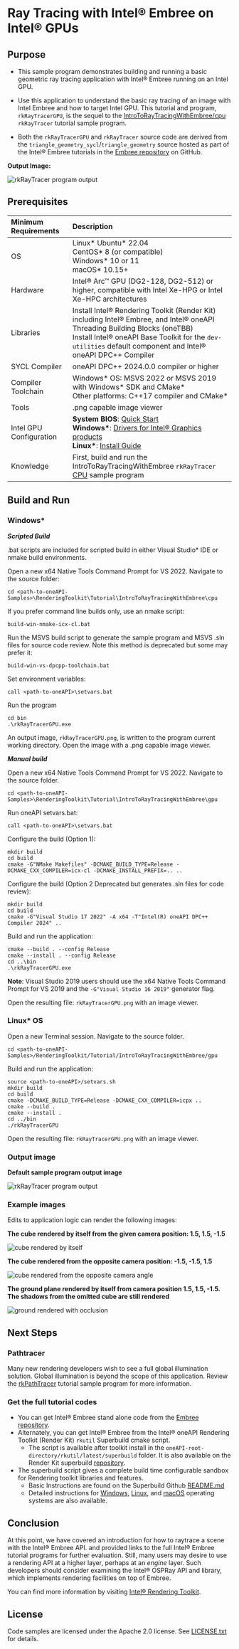 # Ray Tracing with Intel&reg; Embree on Intel&reg; GPUs

## Purpose
- This sample program demonstrates building and running a basic geometric ray tracing
application with Intel&reg; Embree running on an Intel GPU.

- Use this application to understand the basic ray tracing of an image with Intel Embree and how to target Intel GPU. This tutorial and program, `rkRayTracerGPU`, is the sequel to the [IntroToRayTracingWithEmbree/cpu](../cpu) `rkRayTracer` tutorial sample program.

- Both the `rkRayTracerGPU` and `rkRayTracer` source code are derived from the `triangle_geometry_sycl`/`triangle_geometry`
source hosted as part of the Intel&reg; Embree tutorials in the [Embree
repository](https://github.com/embree/embree) on GitHub.

__Output Image:__

![rkRayTracer program
output](example_images/rkRayTracerGPU.png)

## Prerequisites

| Minimum Requirements              | Description
|:---                               |:---
| OS                                | Linux* Ubuntu* 22.04 <br>CentOS* 8 (or compatible) <br>Windows* 10 or 11<br>macOS* 10.15+
| Hardware                          | Intel&reg; Arc&trade; GPU (DG2-128, DG2-512) or higher, compatible with Intel Xe-HPG or Intel Xe-HPC architectures
| Libraries                         | Install Intel&reg; Rendering Toolkit (Render Kit) including Intel&reg; Embree, and Intel® oneAPI Threading Building Blocks (oneTBB) <br>Install Intel&reg; oneAPI Base Toolkit for the `dev-utilities` default component and Intel&reg; oneAPI DPC++ Compiler
| SYCL Compiler                     | oneAPI DPC++ 2024.0.0 compiler or higher
| Compiler Toolchain                | Windows* OS: MSVS 2022 or MSVS 2019 with Windows* SDK and CMake* <br>Other platforms: C++17 compiler and CMake*
| Tools                             | .png capable image viewer
| Intel GPU Configuration                 | **System BIOS**: [Quick Start](https://www.intel.com/content/www/us/en/support/articles/000091128/graphics.html) <br> **Windows\***: [Drivers for Intel&reg; Graphics products](https://www.intel.com/content/www/us/en/support/articles/000090440/graphics.html ) <br> **Linux\***: [Install Guide](https://dgpu-docs.intel.com/installation-guides/index.html#)
| Knowledge                         | First, build and run the IntroToRayTracingWithEmbree `rkRayTracer` [CPU](../cpu) sample program

## Build and Run

### Windows*

***Scripted Build***

.bat scripts are included for scripted build in either Visual Studio* IDE or nmake build environments.

Open a new x64 Native Tools Command Prompt for VS 2022. Navigate to the source folder:

```
cd <path-to-oneAPI-Samples>\RenderingToolkit\Tutorial\IntroToRayTracingWithEmbree\cpu
```

If you prefer command line builds only, use an nmake script:
```
build-win-nmake-icx-cl.bat
```

Run the MSVS build script to generate the sample program and MSVS .sln files for source code review. Note this method is deprecated but some may prefer it:
```
build-win-vs-dpcpp-toolchain.bat
```

Set environment variables:
```
call <path-to-oneAPI>\setvars.bat
```

Run the program
```
cd bin
.\rkRayTracerGPU.exe
```

An output image, `rkRayTracerGPU.png`, is written to the program current working directory. Open the image with a .png capable image viewer.


***Manual build***

Open a new x64 Native Tools Command Prompt for VS 2022. Navigate to the source folder.

```
cd <path-to-oneAPI-Samples>\RenderingToolkit\Tutorial\IntroToRayTracingWithEmbree\gpu
```

Run oneAPI setvars.bat:

```
call <path-to-oneAPI>\setvars.bat

```

Configure the build (Option 1):
```
mkdir build
cd build
cmake -G"NMake Makefiles" -DCMAKE_BUILD_TYPE=Release -DCMAKE_CXX_COMPILER=icx-cl -DCMAKE_INSTALL_PREFIX=.. ..
```

Configure the build (Option 2 Deprecated but generates .sln files for code review):
```
mkdir build
cd build
cmake -G"Visual Studio 17 2022" -A x64 -T"Intel(R) oneAPI DPC++ Compiler 2024" ..
```

Build and run the application:
```
cmake --build . --config Release
cmake --install . --config Release
cd ..\bin
.\rkRayTracerGPU.exe
```
**Note**: Visual Studio 2019 users should use the x64 Native Tools Command Prompt for VS 2019 and the `-G"Visual Studio 16 2019"`
generator flag.

Open the resulting file: `rkRayTracerGPU.png` with an image viewer.

### Linux* OS

Open a new Terminal session. Navigate to the source folder.

```
cd <path-to-oneAPI-Samples>/RenderingToolkit/Tutorial/IntroToRayTracingWithEmbree/gpu
```

Build and run the application:

```
source <path-to-oneAPI>/setvars.sh
mkdir build
cd build
cmake -DCMAKE_BUILD_TYPE=Release -DCMAKE_CXX_COMPILER=icpx ..
cmake --build .
cmake --install .
cd ../bin
./rkRayTracerGPU
```

Open the resulting file: `rkRayTracerGPU.png` with an image viewer.

### Output image

__Default sample program output image__

![rkRayTracer program
output](example_images/rkRayTracerGPU.png)

### Example images

Edits to application logic can render the following images:

__The cube rendered by itself from the given camera position: 1.5, 1.5, -1.5__

![cube rendered by itself](example_images/original_cube.png)

__The cube rendered from the opposite camera position: -1.5, -1.5, 1.5__

![cube rendered from the opposite camera
angle](example_images/cube_opposite_camera_angle.png)

__The ground plane rendered by itself from camera position 1.5, 1.5, -1.5. The
shadows from the omitted cube are still rendered__

![ground rendered with occlusion](example_images/ground_with_shadow.png)


## Next Steps

### Pathtracer

Many new rendering developers wish to see a full global illumination solution. Global illumination is beyond the scope of this application. Review the [rkPathTracer](../../PathTracingWithEmbree) tutorial sample program for more information.

### Get the full tutorial codes

- You can get Intel&reg; Embree stand alone code from the [Embree
  repository](https://github.com/embree/embree).
- Alternately, you can get Intel&reg; Embree from the Intel&reg; oneAPI
	Rendering Toolkit (Render Kit) `rkutil` Superbuild cmake script. 
  - The script is available after toolkit install in the
	`oneAPI-root-directory/rkutil/latest/superbuild` folder. It is also available
	on the Render Kit superbuild
	[repository](https://github.com/RenderKit/superbuild). 
- The superbuild script gives a complete build time configurable sandbox for
	Rendering toolkit libraries and features.
  - Basic Instructions are found on the Superbuild Github
		  [README.md](https://github.com/RenderKit/superbuild/README.md)
  - Detailed instructions for [Windows](https://www.intel.com/content/www/us/en/developer/articles/technical/build-intel-oneapi-rendering-toolkit-windows.html),
		  [Linux](https://www.intel.com/content/www/us/en/developer/articles/technical/build-intel-oneapi-rendering-toolkit-linux.html), and
		  [macOS](https://www.intel.com/content/www/us/en/developer/articles/technical/build-oneapi-rendering-toolkit-macos.html) operating systems are also available.


## Conclusion

At this point, we have covered an introduction for how to raytrace a scene with
the Intel&reg; Embree API. and provided links to the full Intel&reg; Embree tutorial programs for further evaluation. Still, many users may desire to use a
rendering API at a higher layer, perhaps at an _engine_ layer. Such developers
should consider examining the Intel&reg; OSPRay API and library, which implements
rendering facilities on top of Embree.

You can find more information by visiting [Intel&reg; Rendering
Toolkit](https://software.intel.com/content/www/us/en/develop/tools/oneapi/rendering-toolkit.html).

## License

Code samples are licensed under the Apache 2.0 license. See
[LICENSE.txt](LICENSE.txt) for details.
